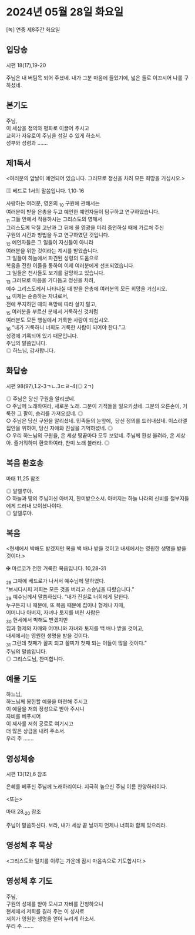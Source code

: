 # 2024년 05월 28일 화요일

[녹] 연중 제8주간 화요일  


## 입당송

시편 18(17),19-20

주님은 내 버팀목 되어 주셨네. 내가 그분 마음에 들었기에, 넓은 들로 이끄시어 나를 구하셨네.  
  
## 본기도

주님,  
이 세상을 정의와 평화로 이끌어 주시고  
교회가 자유로이 주님을 섬길 수 있게 하소서.  
성부와 성령과 …….  
  
## 제1독서

<여러분의 앞날이 예언되어 있습니다. 그러므로 정신을 차려 모든 희망을 거십시오.>

▥ 베드로 1서의 말씀입니다. 1,10-16

사랑하는 여러분, 영혼의 <sub>10</sub> 구원에 관해서는  
여러분이 받을 은총을 두고 예언한 예언자들이 탐구하고 연구하였습니다.  
<sub>11</sub> 그들 안에서 작용하시는 그리스도의 영께서  
그리스도께 닥칠 고난과 그 뒤에 올 영광을 미리 증언하실 때에 가르쳐 주신  
구원의 시간과 방법을 두고 연구하였던 것입니다.  
<sub>12</sub> 예언자들은 그 일들이 자신들이 아니라  
여러분을 위한 것이라는 계시를 받았습니다.  
그 일들이 하늘에서 파견된 성령의 도움으로  
복음을 전한 이들을 통하여 이제 여러분에게 선포되었습니다.  
그 일들은 천사들도 보기를 갈망하고 있습니다.  
<sub>13</sub> 그러므로 마음을 가다듬고 정신을 차려,  
예수 그리스도께서 나타나실 때 받을 은총에 여러분의 모든 희망을 거십시오.  
<sub>14</sub> 이제는 순종하는 자녀로서,  
전에 무지하던 때의 욕망에 따라 살지 말고,  
<sub>15</sub> 여러분을 부르신 분께서 거룩하신 것처럼  
여러분도 모든 행실에서 거룩한 사람이 되십시오.  
<sub>16</sub> “내가 거룩하니 너희도 거룩한 사람이 되어야 한다.”고  
성경에 기록되어 있기 때문입니다.  
주님의 말씀입니다.  
◎ 하느님, 감사합니다.  
  
## 화답송

시편 98(97),1.2-3ㄱㄴ.3ㄷㄹ-4(◎ 2ㄱ)

◎ 주님은 당신 구원을 알리셨네.  
○ 주님께 노래하여라, 새로운 노래. 그분이 기적들을 일으키셨네. 그분의 오른손이, 거룩한 그 팔이, 승리를 가져오셨네. ◎  
○ 주님은 당신 구원을 알리셨네. 민족들의 눈앞에,  당신 정의를 드러내셨네. 이스라엘 집안을 위하여, 당신 자애와 진실을 기억하셨네. ◎  
○ 우리 하느님의 구원을, 온 세상 땅끝마다 모두 보았네. 주님께 환성 올려라, 온 세상아. 즐거워하며 환호하여라, 찬미 노래 불러라. ◎  
  
## 복음 환호송

마태 11,25 참조

◎ 알렐루야.  
○ 하늘과 땅의 주님이신 아버지, 찬미받으소서. 아버지는 하늘 나라의 신비를 철부지들에게 드러내 보이셨나이다.  
◎ 알렐루야.  
  
## 복음

<현세에서 박해도 받겠지만 복을 백 배나 받을 것이고 내세에서는 영원한 생명을 받을 것이다.>

✠ 마르코가 전한 거룩한 복음입니다. 10,28-31

<sub>28</sub> 그때에 베드로가 나서서 예수님께 말하였다.  
“보시다시피 저희는 모든 것을 버리고 스승님을 따랐습니다.”  
<sub>29</sub> 예수님께서 말씀하셨다. “내가 진실로 너희에게 말한다.  
누구든지 나 때문에, 또 복음 때문에 집이나 형제나 자매,  
어머니나 아버지, 자녀나 토지를 버린 사람은  
<sub>30</sub> 현세에서 박해도 받겠지만  
집과 형제와 자매와 어머니와 자녀와 토지를 백 배나 받을 것이고,  
내세에서는 영원한 생명을 받을 것이다.  
<sub>31</sub> 그런데 첫째가 꼴찌 되고 꼴찌가 첫째 되는 이들이 많을 것이다.”  
주님의 말씀입니다.  
◎ 그리스도님, 찬미합니다.  
  
## 예물 기도

하느님,  
하느님께 봉헌할 예물을 마련해 주시고  
이 예물을 저희 정성으로 받아 주시니  
자비를 베푸시어  
이 제사를 저희 공로로 여기시고  
더 많은 상급을 내려 주소서.  
우리 주 …….  
  
## 영성체송

시편 13(12),6 참조

은혜를 베푸신 주님께 노래하리이다. 지극히 높으신 주님 이름 찬양하리이다.  
  
<또는>  
  
마태 28,<sub>20</sub> 참조  
  
주님이 말씀하신다. 보라, 내가 세상 끝 날까지 언제나 너희와 함께 있으리라.  
## 영성체 후 묵상

<그리스도와 일치를 이루는 가운데 잠시 마음속으로 기도합시다.>  
## 영성체 후 기도

주님,  
구원의 성체를 받아 모시고 자비를 간청하오니  
현세에서 저희를 길러 주는 이 성사로  
저희가 영원한 생명을 얻어 누리게 하소서.  
우리 주 …….